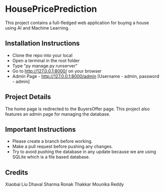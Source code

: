 # HousePricePrediction
 This project contains a full-fledged web application for buying a house using AI and Machine Learning.

## Installation Instructions
 * Clone the repo into your local
 * Open a terminal in the root folder
 * Type "py manage.py runserver"
 * Go to http://127.0.0.1:8000/ on your browser
 * Admin Page - http://127.0.0.1:8000/admin [Username - admin, password - admin]

## Project Details
 The home page is redirected to the BuyersOffer page. This project also features an admin page for managing the database.

## Important Instructions
 * Please create a branch before working. 
 * Make a pull request before pushing any changes.
 * Try to avoid pushing the database in any update because we are using SQLite which is a file based database.

## Credits
 Xiaobai Liu
 Dhaval Sharma
 Ronak Thakkar
 Mounika Reddy